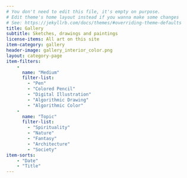 ```yaml
---
# You don't need to edit this file, it's empty on purpose.
# Edit theme's home layout instead if you wanna make some changes
# See: https://jekyllrb.com/docs/themes/#overriding-theme-defaults
title: Gallery
subtitle: Sketches, drawings and paintings
license-items: All art on this site
item-category: gallery
header-image: gallery_interior_color.png
layout: category-page
item-filters:
    -
      name: "Medium"
      filter-list:
        - "Pen"
        - "Colored Pencil"
        - "Digital Illustration"
        - "Algorithmic Drawing"
        - "Algorithmic Color"
    -
      name: "Topic"
      filter-list:
        - "Spirituality"
        - "Nature"
        - "Fantasy"
        - "Architecture"
        - "Society"
item-sorts:
    - "Date"
    - "Title"
---
```

